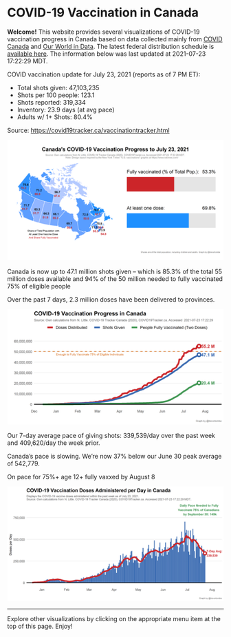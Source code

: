 COVID-19 Vaccination in Canada
==============================

**Welcome!** This website provides several visualizations of COVID-19
vaccination progress in Canada based on data collected mainly from
[COVID Canada](https://covid19tracker.ca/vaccinationtracker.html) and
[Our World in Data](https://ourworldindata.org/covid-vaccinations). The
latest federal distribution schedule is [available
here](https://www.canada.ca/en/public-health/services/diseases/2019-novel-coronavirus-infection/prevention-risks/covid-19-vaccine-treatment/vaccine-rollout.html).
The information below was last updated at 2021-07-23 17:22:29 MDT.

COVID vaccination update for July 23, 2021 (reports as of 7 PM ET):

-   Total shots given: 47,103,235
-   Shots per 100 people: 123.1
-   Shots reported: 319,334
-   Inventory: 23.9 days (at avg pace)
-   Adults w/ 1+ Shots: 80.4%

Source:
<a href="https://covid19tracker.ca/vaccinationtracker.html" class="uri">https://covid19tracker.ca/vaccinationtracker.html</a>

![](Plots/plot_main.png)

Canada is now up to 47.1 million shots given – which is 85.3% of the
total 55 million doses available and 94% of the 50 million needed to
fully vaccinated 75% of eligible people

Over the past 7 days, 2.3 million doses have been delivered to
provinces.

![](Plots/plot_total.png)

Our 7-day average pace of giving shots: 339,539/day over the past week
and 409,620/day the week prior.

Canada’s pace is slowing. We’re now 37% below our June 30 peak average
of 542,779.

On pace for 75%+ age 12+ fully vaxxed by August 8

![](Plots/pace_national.png)

------------------------------------------------------------------------

Explore other visualizations by clicking on the appropriate menu item at
the top of this page. Enjoy!
